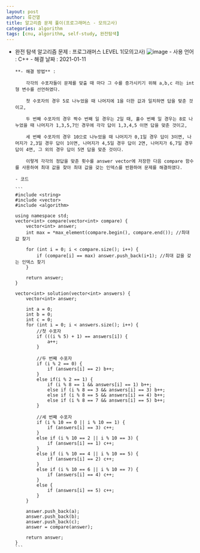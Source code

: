```yaml
---
layout: post
author: 류건열
title: 알고리즘 문제 풀이(프로그래머스 - 모의고사)
categories: algorithm
tags: [cnu, algorithm, self-study, 완전탐색]
---
```


- 완전 탐색 알고리즘 문제 : 프로그래머스 LEVEL 1(모의고사)
  ![image](https://user-images.githubusercontent.com/34560965/104139158-bb053500-53ec-11eb-90e2-0ad1fdb08b6d.png) - 사용 언어 : C++ - 해결 날짜 : 2021-01-11

      **- 해결 방법** :

          각각의 수포자들이 문제를 맞출 때 마다 그 수를 증가시키기 위해 a,b,c 라는 int형 변수를 선언하였다.

          첫 수포자의 경우 5로 나누었을 때 나머지에 1을 더한 값과 일치하면 답을 맞춘 것이고,

          두 번째 수포자의 경우 짝수 번째 일 경우는 2일 때, 홀수 번째 일 경우는 8로 나누었을 때 나머지가 1,3,5,7인 경우에 각각 답이 1,3,4,5 이면 답을 맞춘 것이고,

          세 번째 수포자의 경우 10으로 나누었을 때 나머지가 0,1일 경우 답이 3이면, 나머지가 2,3일 경우 답이 1이면, 나머지가 4,5일 경우 답이 2면, 나머지가 6,7일 경우 답이 4면, 그 외의 경우 답이 5면 답을 맞춘 것이다.

          이렇게 각각의 정답을 맞춘 횟수를 answer vector에 저장한 다음 compare 함수를 사용하여 최대 값을 찾아 최대 값을 갖는 인덱스를 반환하여 문제를 해결하였다.

      - 코드

      ```
      #include <string>
      #include <vector>
      #include <algorithm>

      using namespace std;
      vector<int> compare(vector<int> compare) {
          vector<int> answer;
          int max = *max_element(compare.begin(), compare.end()); //최대 값 찾기

          for (int i = 0; i < compare.size(); i++) {
              if (compare[i] == max) answer.push_back(i+1); //최대 값을 갖는 인덱스 찾기
          }

          return answer;
      }

      vector<int> solution(vector<int> answers) {
          vector<int> answer;

          int a = 0;
          int b = 0;
          int c = 0;
          for (int i = 0; i < answers.size(); i++) {
              //첫 수포자
              if (((i % 5) + 1) == answers[i]) {
                  a++;
              }

              //두 번째 수포자
              if (i % 2 == 0) {
                  if (answers[i] == 2) b++;
              }
              else if(i % 2 == 1) {
                  if (i % 8 == 1 && answers[i] == 1) b++;
                  else if (i % 8 == 3 && answers[i] == 3) b++;
                  else if (i % 8 == 5 && answers[i] == 4) b++;
                  else if (i % 8 == 7 && answers[i] == 5) b++;
              }

              //세 번째 수포자
              if (i % 10 == 0 || i % 10 == 1) {
                  if (answers[i] == 3) c++;
              }
              else if (i % 10 == 2 || i % 10 == 3) {
                  if (answers[i] == 1) c++;
              }
              else if (i % 10 == 4 || i % 10 == 5) {
                  if (answers[i] == 2) c++;
              }
              else if (i % 10 == 6 || i % 10 == 7) {
                  if (answers[i] == 4) c++;
              }
              else {
                  if (answers[i] == 5) c++;
              }
          }

          answer.push_back(a);
          answer.push_back(b);
          answer.push_back(c);
          answer = compare(answer);

          return answer;
      }
      ```

